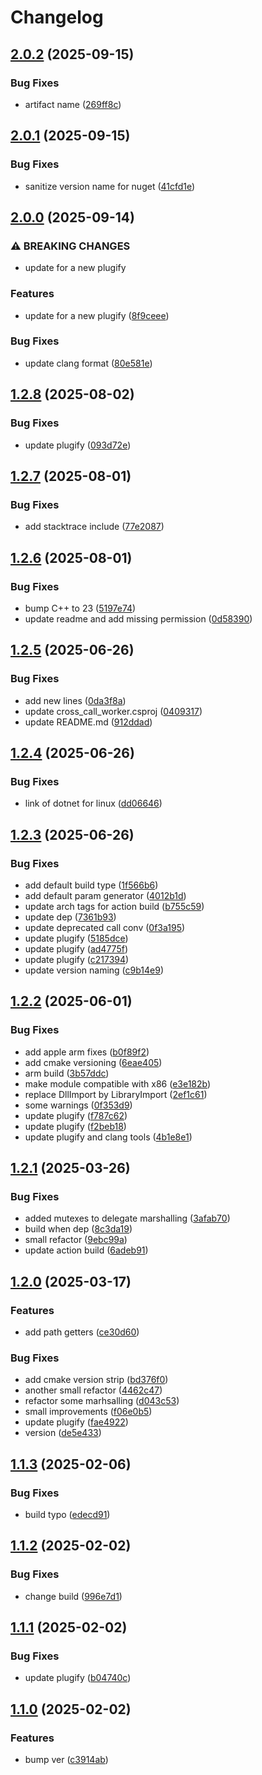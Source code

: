# Changelog

## [2.0.2](https://github.com/untrustedmodders/plugify-module-dotnet/compare/v2.0.1...v2.0.2) (2025-09-15)


### Bug Fixes

* artifact name ([269ff8c](https://github.com/untrustedmodders/plugify-module-dotnet/commit/269ff8cc29aae0f639aa6481b5a0785b6a59a61b))

## [2.0.1](https://github.com/untrustedmodders/plugify-module-dotnet/compare/v2.0.0...v2.0.1) (2025-09-15)


### Bug Fixes

* sanitize version name for nuget ([41cfd1e](https://github.com/untrustedmodders/plugify-module-dotnet/commit/41cfd1e2c6aa7b0c54cc233eb1adea5cdcc9ce1d))

## [2.0.0](https://github.com/untrustedmodders/plugify-module-dotnet/compare/v1.2.8...v2.0.0) (2025-09-14)


### ⚠ BREAKING CHANGES

* update for a new plugify

### Features

* update for a new plugify ([8f9ceee](https://github.com/untrustedmodders/plugify-module-dotnet/commit/8f9ceeebbf0c52858825edd0643972d877ffb20c))


### Bug Fixes

* update clang format ([80e581e](https://github.com/untrustedmodders/plugify-module-dotnet/commit/80e581ef5b05b60735655c122c574fcd18e28af6))

## [1.2.8](https://github.com/untrustedmodders/plugify-module-dotnet/compare/v1.2.7...v1.2.8) (2025-08-02)


### Bug Fixes

* update plugify ([093d72e](https://github.com/untrustedmodders/plugify-module-dotnet/commit/093d72ef9b3a2dffb11f332bda7d48307a55fa37))

## [1.2.7](https://github.com/untrustedmodders/plugify-module-dotnet/compare/v1.2.6...v1.2.7) (2025-08-01)


### Bug Fixes

* add stacktrace include ([77e2087](https://github.com/untrustedmodders/plugify-module-dotnet/commit/77e2087fa72838b6959dff64557bcbf7dd5dc027))

## [1.2.6](https://github.com/untrustedmodders/plugify-module-dotnet/compare/v1.2.5...v1.2.6) (2025-08-01)


### Bug Fixes

* bump C++ to 23 ([5197e74](https://github.com/untrustedmodders/plugify-module-dotnet/commit/5197e74d9db36e1433429c35471eb22dfba55a0d))
* update readme and add missing permission ([0d58390](https://github.com/untrustedmodders/plugify-module-dotnet/commit/0d58390d317d5de9158c5a1fd660053d0d998c14))

## [1.2.5](https://github.com/untrustedmodders/plugify-module-dotnet/compare/v1.2.4...v1.2.5) (2025-06-26)


### Bug Fixes

* add new lines ([0da3f8a](https://github.com/untrustedmodders/plugify-module-dotnet/commit/0da3f8a221fa3a4f9c5be64c36025f68647b764b))
* update cross_call_worker.csproj ([0409317](https://github.com/untrustedmodders/plugify-module-dotnet/commit/0409317ee73d025791d9e311cd08146619e45a27))
* update README.md ([912ddad](https://github.com/untrustedmodders/plugify-module-dotnet/commit/912ddadd7f3bdc267fc04e6b31fc0e085a0124a7))

## [1.2.4](https://github.com/untrustedmodders/plugify-module-dotnet/compare/v1.2.3...v1.2.4) (2025-06-26)


### Bug Fixes

* link of dotnet for linux ([dd06646](https://github.com/untrustedmodders/plugify-module-dotnet/commit/dd06646842708118d21089f48c20082d4efe9047))

## [1.2.3](https://github.com/untrustedmodders/plugify-module-dotnet/compare/v1.2.2...v1.2.3) (2025-06-26)


### Bug Fixes

* add default build type ([1f566b6](https://github.com/untrustedmodders/plugify-module-dotnet/commit/1f566b666eb600bc83ed9f9533000307a1dd2b0a))
* add default param generator ([4012b1d](https://github.com/untrustedmodders/plugify-module-dotnet/commit/4012b1dbd2d7bbae6b60d4d7f25cbe7472f45f84))
* update arch tags for action build ([b755c59](https://github.com/untrustedmodders/plugify-module-dotnet/commit/b755c59aa8efc157546def45ba8642dc67deeb84))
* update dep ([7361b93](https://github.com/untrustedmodders/plugify-module-dotnet/commit/7361b935422fbcbd5fd2ffacf5583ddc508da257))
* update deprecated call conv ([0f3a195](https://github.com/untrustedmodders/plugify-module-dotnet/commit/0f3a195e3fe438ed38269a47fe29acf7a2be95c9))
* update plugify ([5185dce](https://github.com/untrustedmodders/plugify-module-dotnet/commit/5185dce72a3b8b79dc234a188fc31995cdc6685a))
* update plugify ([ad4775f](https://github.com/untrustedmodders/plugify-module-dotnet/commit/ad4775f72efde6606ce18ab41c5998c78b0592ba))
* update plugify ([c217394](https://github.com/untrustedmodders/plugify-module-dotnet/commit/c217394a9f5888a5fd8af1af3a8d079e018ace71))
* update version naming ([c9b14e9](https://github.com/untrustedmodders/plugify-module-dotnet/commit/c9b14e9f94162d92ebb344f6cf19a79d9f8132c5))

## [1.2.2](https://github.com/untrustedmodders/plugify-module-dotnet/compare/v1.2.1...v1.2.2) (2025-06-01)


### Bug Fixes

* add apple arm fixes ([b0f89f2](https://github.com/untrustedmodders/plugify-module-dotnet/commit/b0f89f2071ddcf5f77a9f7f3b6547c82de56ce49))
* add cmake versioning ([6eae405](https://github.com/untrustedmodders/plugify-module-dotnet/commit/6eae405f8d39478558711ba1a6ac1d6e0e060437))
* arm build ([3b57ddc](https://github.com/untrustedmodders/plugify-module-dotnet/commit/3b57ddc6e7487b9d40176d45974ad6e30f0d8d2b))
* make module compatible with x86 ([e3e182b](https://github.com/untrustedmodders/plugify-module-dotnet/commit/e3e182ba7bf30f0efdc073af75c434d4abf23ad6))
* replace DllImport by LibraryImport ([2ef1c61](https://github.com/untrustedmodders/plugify-module-dotnet/commit/2ef1c615375917d3582c5684b940334348bdf18c))
* some warnings ([0f353d9](https://github.com/untrustedmodders/plugify-module-dotnet/commit/0f353d96378958b9b921489a227a67809c959524))
* update plugify ([f787c62](https://github.com/untrustedmodders/plugify-module-dotnet/commit/f787c62ed42e03a8d88115840a78ce0fc0bdcb41))
* update plugify ([f2beb18](https://github.com/untrustedmodders/plugify-module-dotnet/commit/f2beb185fb22a60f67ed517c50753d474ee0d835))
* update plugify and clang tools ([4b1e8e1](https://github.com/untrustedmodders/plugify-module-dotnet/commit/4b1e8e1506adbff3ddf049db9834a19c31de14c7))

## [1.2.1](https://github.com/untrustedmodders/plugify-module-dotnet/compare/v1.2.0...v1.2.1) (2025-03-26)


### Bug Fixes

* added mutexes to delegate marshalling ([3afab70](https://github.com/untrustedmodders/plugify-module-dotnet/commit/3afab70474ff5b968949c1213c4d5ef3584a0cb9))
* build when dep ([8c3da19](https://github.com/untrustedmodders/plugify-module-dotnet/commit/8c3da19cefda5749e604a6c280860c282ab5bbfb))
* small refactor ([9ebc99a](https://github.com/untrustedmodders/plugify-module-dotnet/commit/9ebc99af4fc51d6972550ee166950ed3ae3145a0))
* update action build ([6adeb91](https://github.com/untrustedmodders/plugify-module-dotnet/commit/6adeb913849310e6fd715c7a1bb354e212e89bfe))

## [1.2.0](https://github.com/untrustedmodders/plugify-module-dotnet/compare/v1.1.3...v1.2.0) (2025-03-17)


### Features

* add path getters ([ce30d60](https://github.com/untrustedmodders/plugify-module-dotnet/commit/ce30d601d080eeb09016c0297f5e1c06eb8912c2))


### Bug Fixes

* add cmake version strip ([bd376f0](https://github.com/untrustedmodders/plugify-module-dotnet/commit/bd376f0e5dc9ed402a0e35b26706f7be88fe3e44))
* another small refactor ([4462c47](https://github.com/untrustedmodders/plugify-module-dotnet/commit/4462c477f20fe8ed459e2a419e731d582e19321a))
* refactor some marhsalling ([d043c53](https://github.com/untrustedmodders/plugify-module-dotnet/commit/d043c53ffdb0c25d74d1d0a82e4e6aae479fe4ca))
* small improvements ([f06e0b5](https://github.com/untrustedmodders/plugify-module-dotnet/commit/f06e0b5c8771c1c3b7c7e1472cf94b797786d3ff))
* update plugify ([fae4922](https://github.com/untrustedmodders/plugify-module-dotnet/commit/fae4922f7f8c9ed7f826e51398c763d9a32937c2))
* version ([de5e433](https://github.com/untrustedmodders/plugify-module-dotnet/commit/de5e433779fe00955280bd438cf79272d011aa0e))

## [1.1.3](https://github.com/untrustedmodders/plugify-module-dotnet/compare/v1.1.2...v1.1.3) (2025-02-06)


### Bug Fixes

* build typo ([edecd91](https://github.com/untrustedmodders/plugify-module-dotnet/commit/edecd917e4e91f14e940d29176d104de0707e6f0))

## [1.1.2](https://github.com/untrustedmodders/plugify-module-dotnet/compare/v1.1.1...v1.1.2) (2025-02-02)


### Bug Fixes

* change build ([996e7d1](https://github.com/untrustedmodders/plugify-module-dotnet/commit/996e7d135b56ebc2ce0ac8c36ef893cf6bac2031))

## [1.1.1](https://github.com/untrustedmodders/plugify-module-dotnet/compare/v1.1.0...v1.1.1) (2025-02-02)


### Bug Fixes

* update plugify ([b04740c](https://github.com/untrustedmodders/plugify-module-dotnet/commit/b04740c39deb28cd04d1d154fd50852fcbe12974))

## [1.1.0](https://github.com/untrustedmodders/plugify-module-dotnet/compare/v1.0.0...v1.1.0) (2025-02-02)


### Features

* bump ver ([c3914ab](https://github.com/untrustedmodders/plugify-module-dotnet/commit/c3914ab1a6a1eb962671d92f187478565f14678e))
